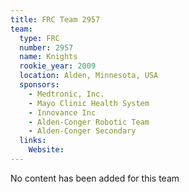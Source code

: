```yaml
---
title: FRC Team 2957
team:
  type: FRC
  number: 2957
  name: Knights
  rookie_year: 2009
  location: Alden, Minnesota, USA
  sponsors:
    - Medtronic, Inc.
    - Mayo Clinic Health System
    - Innovance Inc
    - Alden-Conger Robotic Team
    - Alden-Conger Secondary
  links:
    Website: 
---
```

No content has been added for this team